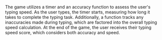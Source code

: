 The game utilizes a timer and an accuracy function to assess the user's typing speed. As the user types, the timer starts, measuring how long it takes to complete the typing task. Additionally, a function tracks any inaccuracies made during typing, which are factored into the overall typing speed calculation. At the end of the game, the user receives their typing speed score, which considers both accuracy and speed.
